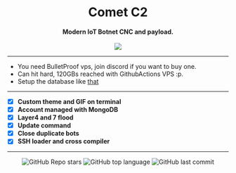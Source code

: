 <h1 align="center">Comet C2</h1>

<p align='center'>
    <b>Modern IoT Botnet CNC and payload.</b><br>
    <br>
    <img src='https://media.discordapp.net/attachments/965433021698289685/977206265413505054/unknown.png'>
</p>

-----

- You need BulletProof vps, join discord if you want to buy one.
- Can hit hard, 120GBs reached with GithubActions VPS :p.
- Setup the database like [that](https://media.discordapp.net/attachments/965434865971507260/977210525668761720/unknown.png?width=1440&height=599)

-----

- [X] **Custom theme and GIF on terminal**
- [X] **Account managed with MongoDB**
- [X] **Layer4 and 7 flood**
- [X] **Update command**
- [X] **Close duplicate bots**
- [X] **SSH loader and cross compiler**

-----

<p align="center">
    <img alt="GitHub Repo stars" src="https://img.shields.io/github/stars/Its-Vichy/CometCNC?style=for-the-badge&logo=stylelint&color=red">
    <img alt="GitHub top language" src="https://img.shields.io/github/languages/top/Its-Vichy/CometCNC?style=for-the-badge&logo=stylelint&color=red">
    <img alt="GitHub last commit" src="https://img.shields.io/github/last-commit/Its-Vichy/CometCNC?style=for-the-badge&logo=stylelint&color=red">
</p>
